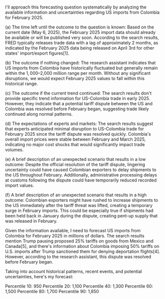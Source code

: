 I'll approach this forecasting question systematically by analyzing the available information and uncertainties regarding US imports from Colombia for February 2025.

(a) The time left until the outcome to the question is known:
Based on the current date (May 6, 2025), the February 2025 import data should already be available or will be published very soon. According to the search results, FRED typically releases trade data with a lag of approximately 2 months, as indicated by the February 2025 data being released on April 3rd for other states' import/export figures[1].

(b) The outcome if nothing changed:
The research assistant indicates that US imports from Colombia have historically fluctuated but generally remain within the $1,000–$2,000 million range per month. Without any significant disruptions, we would expect February 2025 values to fall within this historical range.

(c) The outcome if the current trend continued:
The search results don't provide specific trend information for US-Colombia trade in early 2025. However, they indicate that a potential tariff dispute between the US and Colombia was resolved before February began, suggesting trade likely continued along normal patterns.

(d) The expectations of experts and markets:
The search results suggest that experts anticipated minimal disruption to US-Colombia trade for February 2025 since the tariff dispute was resolved quickly. Colombia's overall import prices were stable between February and March 2025, indicating no major cost shocks that would significantly impact trade volumes.

(e) A brief description of an unexpected scenario that results in a low outcome:
Despite the official resolution of the tariff dispute, lingering uncertainty could have caused Colombian exporters to delay shipments to the US throughout February. Additionally, administrative processing delays at customs following the dispute could have temporarily reduced recorded import values.

(f) A brief description of an unexpected scenario that results in a high outcome:
Colombian exporters might have rushed to increase shipments to the US immediately after the tariff threat was lifted, creating a temporary surge in February imports. This could be especially true if shipments had been held back in January during the dispute, creating pent-up supply that was released in February.

Given the information available, I need to forecast US imports from Colombia for February 2025 in millions of dollars. The search results mention Trump pausing proposed 25% tariffs on goods from Mexico and Canada[5], and there's information about Colombia imposing 50% tariffs on U.S. imports after Trump sanctioned them for denying deportation flights[4]. However, according to the research assistant, this dispute was resolved before February began.

Taking into account historical patterns, recent events, and potential uncertainties, here's my forecast:

Percentile 10: 950
Percentile 20: 1,100
Percentile 40: 1,300
Percentile 60: 1,500
Percentile 80: 1,700
Percentile 90: 1,850